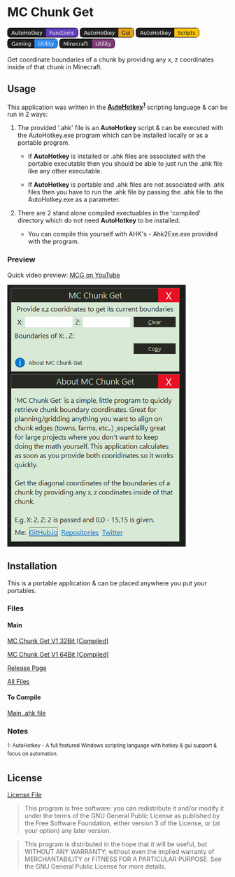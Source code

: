 # MC Chunk Get

![Badge 1](images/mc_chunk_badges_af.png) ![Badge 2](images/mc_chunk_badges_ag.png) ![Badge 3](images/mc_chunk_badges_as.png) ![Badge 4](images/mc_chunk_badges_gu.png) ![Badge 5](images/mc_chunk_badges_mu.png)

Get coordinate boundaries of a chunk by providing any x, z coordinates inside of that chunk in Minecraft.

## Usage

This application was written in the **[AutoHotkey](https://www.autohotkey.com/)<sup>[1](#note1)</sup>** scripting language &amp; can be run in 2 ways:

1. The provided '.ahk' file is an **AutoHotkey** script &amp; can be executed with the AutoHotkey.exe program which can be installed locally or as a portable program.

    - If **AutoHotkey** is installed or .ahk files are associated with the portable executable then you should be able to just run the .ahk file like any other executable.

    - If **AutoHotkey** is portable and .ahk files are not associated with .ahk files then you have to run the .ahk file by passing the .ahk file to the AutoHotkey.exe as a parameter.

1. There are 2 stand alone compiled exectuables in the 'compiled' directory which do not need **AutoHotkey** to be installed.

    - You can compile this yourself with AHK's - Ahk2Exe.exe provided with the program.

### Preview

Quick video preview: [MCG on YouTube]()

![ScreenShot](images/mc_chunk_get.png)

## Installation

This is a portable application &amp; can be placed anywhere you put your portables.

### Files

#### Main

[MC Chunk Get V1 32Bit [Compiled]]()

[MC Chunk Get V1 64Bit [Compiled]]()

[Release Page](https://lateralus138.github.io/MC-Chunk-Get)

[All Files]()

#### To Compile

[Main .ahk file](mc_chunk_get.compile.ahk)

### Notes

<a name="note1">
<sup>1: AutoHotkey - A full featured Windows scripting language with hotkey &amp; gui support &amp; focus on automation.</sup>
</a>

## License

[License File](LICENSE)

>This program is free software: you can redistribute it and/or modify it under the terms of the GNU General Public License as published by the Free Software Foundation, either version 3 of the License, or (at your option) any later version. 

>This program is distributed in the hope that it will be useful, but WITHOUT ANY WARRANTY; without even the implied warranty of MERCHANTABILITY or FITNESS FOR A PARTICULAR PURPOSE.  See the GNU General Public License for more details.
